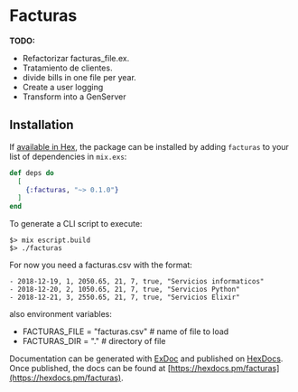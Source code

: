 # Facturas

**TODO:**
- Refactorizar facturas_file.ex.
- Tratamiento de clientes.
- divide bills in one file per year.
- Create a user logging
- Transform into a GenServer

## Installation

If [available in Hex](https://hex.pm/docs/publish), the package can be installed
by adding `facturas` to your list of dependencies in `mix.exs`:

```elixir
def deps do
  [
    {:facturas, "~> 0.1.0"}
  ]
end
```

To generate a CLI script to execute:
```shell
$> mix escript.build
$> ./facturas
```
For now you need a facturas.csv with the format:
```text
- 2018-12-19, 1, 2050.65, 21, 7, true, "Servicios informaticos"
- 2018-12-20, 2, 1050.65, 21, 7, true, "Servicios Python"
- 2018-12-21, 3, 2550.65, 21, 7, true, "Servicios Elixir"
```
also environment variables:
- FACTURAS_FILE = "facturas.csv" # name of file to load
- FACTURAS_DIR = "." # directory of file


Documentation can be generated with [ExDoc](https://github.com/elixir-lang/ex_doc)
and published on [HexDocs](https://hexdocs.pm). Once published, the docs can
be found at [https://hexdocs.pm/facturas](https://hexdocs.pm/facturas).

```Menlo, Consolas, DejaVu Sans Mono, monospace
